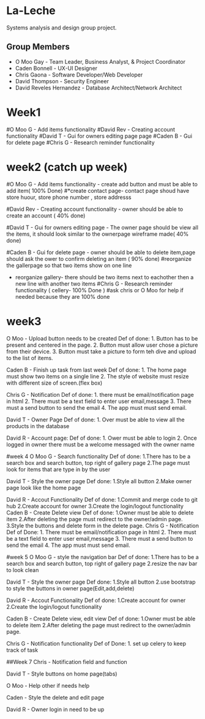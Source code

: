 # La-Leche
Systems analysis and design group project.

## Group Members
* O Moo Gay - Team Leader, Business Analyst, & Project Coordinator
* Caden Bonnell - UX-UI Designer
* Chris Gaona - Software Developer/Web Developer
* David Thompson - Security Engineer
* David Reveles Hernandez - Database Architect/Network Architect

# Week1
#O Moo G - Add items functionality
#David Rev - Creating account functionality
#David T - Gui for owners editing page page
#Caden B - Gui for delete page
#Chris G - Research reminder functionality

# week2 (catch up week)
#O Moo G - Add items functionality - create add button and must be able to add item( 100% Done)
#*create contact page- contact page shoud have store huour, store phone number , store addresss

#David Rev - Creating account functionality - owner should be able to create an account ( 40% done)

#David T - Gui for owners editing page - The owner page should be view all the items, it should look similar to the ownerpage wireframe made( 40% done)

#Caden B - Gui for delete page - owner should be able to delete item,page should ask the ower to confirm deleting an item ( 90% done)
#reorganize the gallerpage so that two items show on one line

- reorganize gallery- there should be two items next to eachother then a new line with another two items
#Chris G - Research reminder functionality ( cellery- 100% Done )
#ask chris or O Moo for help if needed because they are 100% done

# week3
O Moo - Upload button needs to be created
        Def of done:
        1. Button has to be present and centered in the page.
        2. Button must allow user chose a picture from their device.
        3. Button must take a picture to form teh dive and upload to the list of items.

Caden B - Finish up task from last week
          Def of done:
          1. The home page must show two items on a single line
          2. The style of website must resize with different size of screen.(flex box)

Chris G - Notification
          Def of done:
          1. there must be email/notification page in html
          2. There must be a text field to enter user email,message
          3. There must a send button to send the email
          4. The app must must send email.

David T - Owner Page
          Def of done:
          1. Over must be able to view all the products in the database

David R - Account page:
          Def of done:
          1. Ower must be able to login
          2. Once logged in owner there must be a welcome messaged with the owner name

#week 4
O Moo G - Search functionality
          Def of done:
          1.There has to be a search box and search button, top right of gallery page
          2.The page must look for items that are type in by the user


David T - Style the owner page
          Def done:
          1.Style all button
          2.Make owner page look like the home page

David R - Accout Functionality
          Def of done:
          1.Commit and merge code to git hub
          2.Create account for owner
          3.Create the login/logout functionality
Caden B - Create Delete view
          Def of done:
          1.Owner must be able to delete item
          2.After deleting the page must redirect to the owner/admin page.
          3.Style the buttons and delete form in the delete page.
Chris G - Notification
          Def of Done:
          1. There must be email/notification page in html
          2. There must be a text field to enter user email,message
          3. There must a send button to send the email
          4. The app must must send email.


#week 5
O Moo G - style the navigation bar
          Def of done:
          1.There has to be a search box and search button, top right of gallery page
          2.resize the nav bar to look clean



David T - Style the owner page
          Def done:
          1.Style all button
          2.use bootstrap to style the buttons in owner page(Edit,add,delete)

David R - Accout Functionality
          Def of done:
          1.Create account for owner
          2.Create the login/logout functionality

Caden B - Create Delete view, edit view
          Def of done:
          1.Owner must be able to delete item
          2.After deleting the page must redirect to the owner/admin page.

Chris G - Notification functionality
          Def of Done:
          1. set up celery to keep track of task



##Week 7
Chris - Notification field and function

David T - Style buttons on home page(tabs)

O Moo - Help other if needs help

Caden - Style the delete and edit page

David R - Owner login in need to be up
